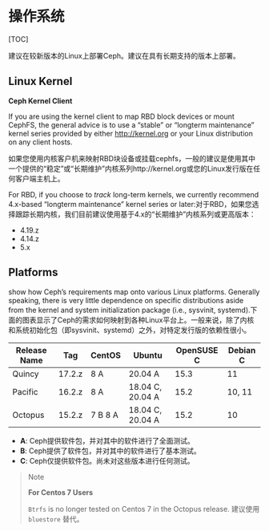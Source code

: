 # 操作系统

[TOC]

建议在较新版本的Linux上部署Ceph。建议在具有长期支持的版本上部署。

## Linux Kernel

**Ceph Kernel Client**

If you are using the kernel client to map RBD block devices or mount CephFS, the general advice is to use a “stable” or “longterm maintenance” kernel series provided by either http://kernel.org or your Linux distribution on any client hosts.

如果您使用内核客户机来映射RBD块设备或挂载cephfs，一般的建议是使用其中一个提供的“稳定”或“长期维护”内核系列http://kernel.org或您的Linux发行版在任何客户端主机上。

For RBD, if you choose to *track* long-term kernels, we currently recommend 4.x-based “longterm maintenance” kernel series or later:对于RBD，如果您选择跟踪长期内核，我们目前建议使用基于4.x的“长期维护”内核系列或更高版本：

- 4.19.z
- 4.14.z
- 5.x

## Platforms

show how Ceph’s requirements map onto various Linux platforms.  Generally speaking, there is very little dependence on specific distributions aside from the kernel and system initialization package (i.e., sysvinit, systemd).下面的图表显示了Ceph的需求如何映射到各种Linux平台上。一般来说，除了内核和系统初始化包（即sysvinit、systemd）之外，对特定发行版的依赖性很小。

| Release Name | Tag    | CentOS  | Ubuntu           | OpenSUSE C | Debian C |
| ------------ | ------ | ------- | ---------------- | ---------- | -------- |
| Quincy       | 17.2.z | 8 A     | 20.04 A          | 15.3       | 11       |
| Pacific      | 16.2.z | 8 A     | 18.04 C, 20.04 A | 15.2       | 10, 11   |
| Octopus      | 15.2.z | 7 B 8 A | 18.04 C, 20.04 A | 15.2       | 10       |

- **A**: Ceph提供软件包，并对其中的软件进行了全面测试。
- **B**: Ceph提供了软件包，并对其中的软件进行了基本测试。
- **C**: Ceph仅提供软件包。尚未对这些版本进行任何测试。

> Note
>
> **For Centos 7 Users**
>
> `Btrfs` is no longer tested on Centos 7 in the Octopus release. 建议使用`bluestore` 替代。